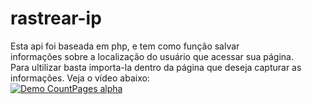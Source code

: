 # rastrear-ip

Esta api foi baseada em php, e tem como função salvar</br>
informações sobre a localização do usuário que acessar sua página.</br>
Para ultilizar basta importa-la dentro da página que deseja capturar as</br>
informações. Veja o vídeo abaixo:</br>
[![Demo CountPages alpha](https://i.ytimg.com/vi/8Bw0Qq_IcIA/hqdefault.jpg?sqp=-oaymwEcCPYBEIoBSFXyq4qpAw4IARUAAIhCGAFwAcABBg==&rs=AOn4CLBymIrWMC8ayJe2NHMtVfK2SxzfhQ)](https://youtu.be/8Bw0Qq_IcIA)
